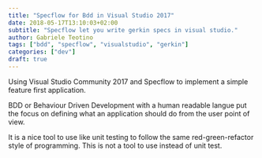 ```yaml
---
title: "Specflow for Bdd in Visual Studio 2017"
date: 2018-05-17T13:10:03+02:00
subtitle: "Specflow let you write gerkin specs in visual studio."
author: Gabriele Teotino
tags: ["bdd", "specflow", "visualstudio", "gerkin"]
categories: ["dev"]
draft: true
---
```


Using Visual Studio Community 2017 and Specflow to implement a simple feature first application.

BDD or Behaviour Driven Development with a human readable langue put the focus on defining what an application should do from the user point of view.

It is a nice tool to use like unit testing to follow the same red-green-refactor style of programming. This is not a tool to use instead of unit test.
